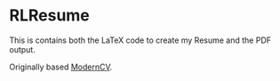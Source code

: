 RLResume
========

This is contains both the LaTeX code to create my Resume and the PDF output.

Originally based [ModernCV](https://github.com/xdanaux/moderncv).
